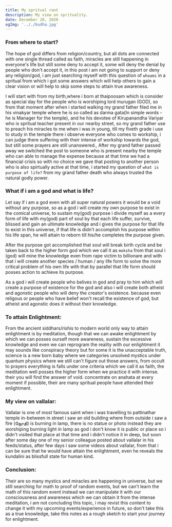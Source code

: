 ```yaml
---
title: My spritual rant
description: My view on sprituality.
date: December 20, 2020
ogImg: '.././budha.jpg'
---
```


### From where to start?

The hope of god differs from religion/country, but all dots are connected with one single thread called as faith, miracles are still happening in everyone's life but still some deny to accept it, some will deny the denial by people who don't accept it, in this post i am not going to support or deny any religion/god, i am just searching myself with this question of `whoami` in a spritual from which i got some answers which will help others to gain a clear vision or  will help to skip some steps to attain true awareness.


I will start with from my birth,where i born at thaipoosam which is consider as special day for the people who is worshiping lord murugan (GOD), so from that moment after when i started walking my grand father filed
me in his vinakyar temple where he is so called as darma gata(In simple words - he is Manager for the temple), and he his devotee of Kirupanandha Variyar who is spritual teacher present in our nearby street,
so my grand father use to preach his miracles to me when i was in young, till my fiveth grade i use to study
in the temple there i observe everyone who comes to workship, i can judge there suffering with their intense of workship towards the god, but still some prayers are still unanswered., After my grand father passed away we switched the post to someone who is present nearby the temple who can able to manage the expense because at that time we had a financial crisis so with no choice we gave that posting to another person who is also spirtually active at that time, i started my question of `what is purpose of life?` from my grand father death who always trusted the natural godly power.

### What if i am a god and what is life?

Let say if i am a god even with all super natural powers it would be a void without any purpose, so as a god
i will create my own purpose to exist in the comical universe, to sustain my(god) purpose i divide myself as a every form of life with my(god) part of soul by that each life suffer, survive, blissed and gain an ultimate knowledge and i gives the purpose for that life to exist in this universe, if that life is didn't accomplish his purpose within his life span, he will attain to reborn till his/he completes the purpose given.

After the purpose got accomplished that soul will break birth cycle and be taken back to the higher form god which we call it as `moksha` from that soul i (god) will mine the knowledge even from rape victim to billionare and with that i will create another species / human / any life form to solve the more critical problem of his own life with that by parallel that life form should posses action to achieve its purpose.

As a god i will create people who belives in god and pray to him which will create a purpose of existence for the god and also i will create both atheist and agonstic people who will deny the creator's existence. because even religous or people who have belief won't recall the existence of god, but atheist and agonstic does it without their knowledge.

### To attain Enlightment:

From the ancient siddhars/rishis to modern world only way to attain enlightment is by meditation, though that we can awake enlightment by which we can posses ourself more awareness, sustain the excessive knowledge and even we can reprogram the reality with our enlightment it may sounds like conspiracy theory but for some it is the unacceptable truth, science is a new born baby where we categories unsolved mystics under quantum physics where we still can't figure out those answers, from occult to prayers everything is falls under one criteria which we call it as faith, the meditation well posses the higher form when we practice it with intense. their you will find the answer of void. concentrate on anahata at every moment if possible, their are many spritual people have attended their enlightment.

### My view on vallalar:

Vallalar is one of most famous saint when i was travelling to pattinathar temple in-between in street i saw an old building where from outside i saw a fire (ஜோதி) is burning in lamp, there is no statue or photo instead they are worshiping burning light in lamp as god i don't know it is public or place so i didn't visited that place at that time and i didn't notice it in deep, but soon after some day one of my senior colleague posted about vallalar in his feeds/status, after few days i saw some videos about vallalar, from that i can be sure that he would have attain the enlightment, even he reveals the kundalini as blissfull state for human kind.

### Conclusion:

Their are so many mystics and miracles are happening in universe, but we still searching for math to proof of random events, but we can't learn the math of this random event instead we can manipulate it with our consciousness and awareness which we can obtain it from the intense meditation, i am not concluding this topic, i may revist this content to change it with my upcoming events/experience in future, so don't take this
as a true knowledge, take this notes as a rough sketch to start your journey for enlightment.




